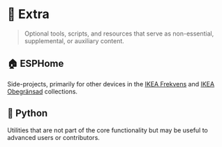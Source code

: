 # 🔗 Extra

> Optional tools, scripts, and resources that serve as non-essential, supplemental, or auxiliary content.

## 🏠 ESPHome

Side-projects, primarily for other devices in the [IKEA Frekvens](https://github.com/VIPnytt/Frekvens/wiki/IKEA-Frekvens) and [IKEA Obegränsad](https://github.com/VIPnytt/Frekvens/wiki/IKEA-Obegransad) collections.

## 🐍 Python

Utilities that are not part of the core functionality but may be useful to advanced users or contributors.
